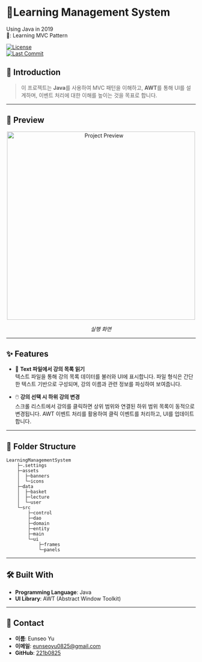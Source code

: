 # 📕Learning Management System
Using Java in 2019   
📌: Learning MVC Pattern  

[![License](https://img.shields.io/github/license/221b0825/LearningManagementSystem)](LICENSE)  
[![Last Commit](https://img.shields.io/github/last-commit/221b0825/LearningManagementSystem)](https://github.com/221b0825/UnivLMS/commits/main)

## 🚀 Introduction

> 이 프로젝트는 **Java**를 사용하여 MVC 패턴을 이해하고, **AWT**를 통해 UI를 설계하며, 이벤트 처리에 대한 이해를 높이는 것을 목표로 합니다.  
---

## 📸 Preview  
<div align="center"> <img src="https://github.com/user-attachments/assets/1cfa0537-9e34-470a-b497-feed64e51c36" alt="Project Preview" height="500px"> <p><em>실행 화면</em></p> </div>

---

## ✨ Features
- 📂 **Text 파일에서 강의 목록 읽기**  
  텍스트 파일을 통해 강의 목록 데이터를 불러와 UI에 표시합니다. 파일 형식은 간단한 텍스트 기반으로 구성되며, 강의 이름과 관련 정보를 파싱하여 보여줍니다.  

- 🖱️ **강의 선택 시 하위 강의 변경**  
  스크롤 리스트에서 강의를 클릭하면 상위 범위와 연결된 하위 범위 목록이 동적으로 변경됩니다. AWT 이벤트 처리를 활용하여 클릭 이벤트를 처리하고, UI를 업데이트합니다.

---

## 📂 Folder Structure
```plaintext
LearningManagementSystem
    ├─.settings
    ├─assets
    │  ├─banners
    │  └─icons
    ├─data
    │  ├─basket
    │  ├─lecture
    │  └─user
    └─src
        ├─control
        ├─dao
        ├─domain
        ├─entity
        ├─main
        └─ui
            ├─frames
            └─panels

```
---

## 🛠️ Built With
- **Programming Language**: Java  
- **UI Library**: AWT (Abstract Window Toolkit)  

---

## 📧 Contact
- **이름**: Eunseo Yu  
- **이메일**: eunseoyu0825@gmail.com  
- **GitHub**: [221b0825](https://github.com/221b0825)  

